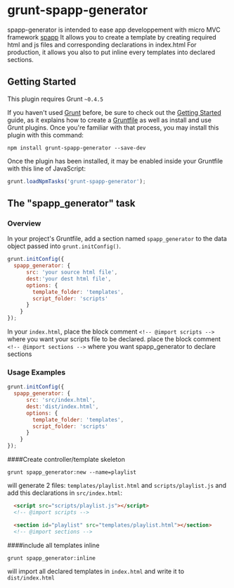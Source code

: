 # grunt-spapp-generator

spapp-generator is intended to ease app developpement with micro MVC framework [spapp](https://github.com/c-smile/spapp)
It allows you to create a template by creating required html and js files and corresponding declarations in index.html
For production, it allows you also to put inline every templates into declared sections.

## Getting Started
This plugin requires Grunt `~0.4.5`

If you haven't used [Grunt](http://gruntjs.com/) before, be sure to check out the [Getting Started](http://gruntjs.com/getting-started) guide, as it explains how to create a [Gruntfile](http://gruntjs.com/sample-gruntfile) as well as install and use Grunt plugins. Once you're familiar with that process, you may install this plugin with this command:

```shell
npm install grunt-spapp-generator --save-dev
```

Once the plugin has been installed, it may be enabled inside your Gruntfile with this line of JavaScript:

```js
grunt.loadNpmTasks('grunt-spapp-generator');
```

## The "spapp_generator" task

### Overview
In your project's Gruntfile, add a section named `spapp_generator` to the data object passed into `grunt.initConfig()`.

```js
grunt.initConfig({
  spapp_generator: {
      src: 'your source html file',
      dest:'your dest html file',
      options: {
        template_folder: 'templates',
        script_folder: 'scripts'
      }
    }
});
```

In your `index.html`, place the block comment `<!-- @import scripts -->` where you want your scripts file to be declared.
place the block comment `<!-- @import sections -->` where you want spapp_generator to declare sections

### Usage Examples



```js
grunt.initConfig({
  spapp_generator: {
      src: 'src/index.html',
      dest:'dist/index.html',
      options: {
        template_folder: 'templates',
        script_folder: 'scripts'
      }
    }
});
```

####Create controller/template skeleton

```shell
grunt spapp_generator:new --name=playlist
```
will generate 2 files: `templates/playlist.html` and `scripts/playlist.js`
and add this declarations in `src/index.html`:
```html
  <script src="scripts/playlist.js"></script>
  <!-- @import scripts -->
```
```html
  <section id="playlist" src="templates/playlist.html"></section>
  <!-- @import sections -->
```

####include all templates inline

```shell
grunt spapp_generator:inline
```
will import all declared templates in `index.html` and write it to `dist/index.html`
